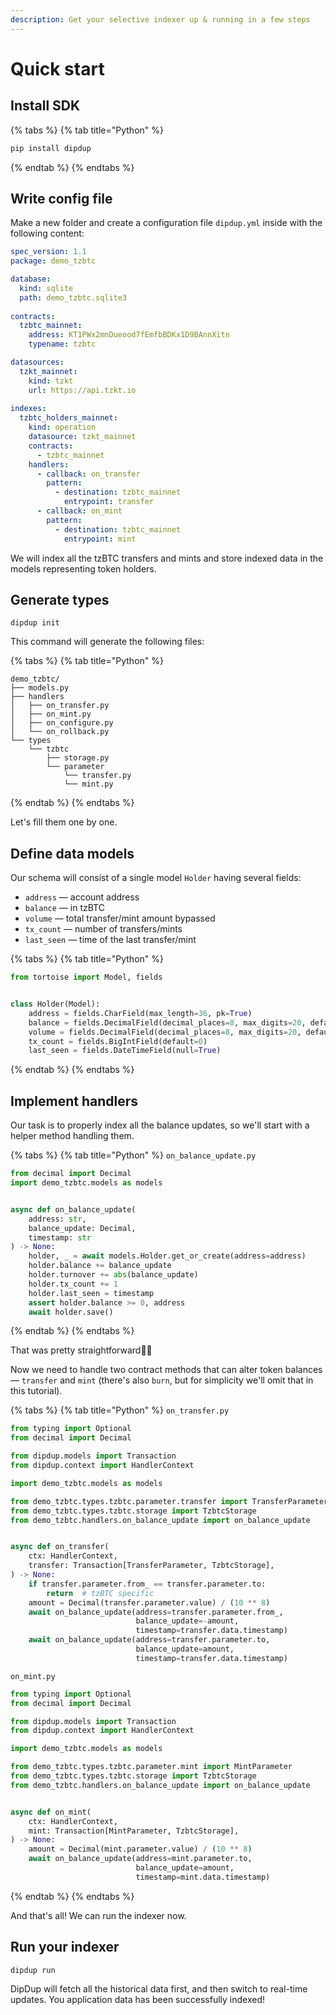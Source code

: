 ```yaml
---
description: Get your selective indexer up & running in a few steps
---
```


# Quick start

## Install SDK

{% tabs %}
{% tab title="Python" %}
```bash
pip install dipdup
```
{% endtab %}
{% endtabs %}

## Write config file

Make a new folder and create a configuration file `dipdup.yml` inside with the following content:

```yaml
spec_version: 1.1
package: demo_tzbtc

database:
  kind: sqlite
  path: demo_tzbtc.sqlite3
  
contracts:
  tzbtc_mainnet:
    address: KT1PWx2mnDueood7fEmfbBDKx1D9BAnnXitn
    typename: tzbtc

datasources:
  tzkt_mainnet:
    kind: tzkt
    url: https://api.tzkt.io
    
indexes:
  tzbtc_holders_mainnet:
    kind: operation
    datasource: tzkt_mainnet
    contracts: 
      - tzbtc_mainnet
    handlers:
      - callback: on_transfer
        pattern:
          - destination: tzbtc_mainnet
            entrypoint: transfer
      - callback: on_mint
        pattern:
          - destination: tzbtc_mainnet
            entrypoint: mint
```

We will index all the tzBTC transfers and mints and store indexed data in the models representing token holders.

## Generate types

```text
dipdup init
```

This command will generate the following files:

{% tabs %}
{% tab title="Python" %}
```text
demo_tzbtc/
├── models.py
├── handlers
│   ├── on_transfer.py
│   ├── on_mint.py
│   ├── on_configure.py
│   └── on_rollback.py
└── types
    └── tzbtc
        ├── storage.py
        └── parameter
            └── transfer.py
            └── mint.py
```
{% endtab %}
{% endtabs %}

Let's fill them one by one.

## Define data models

Our schema will consist of a single model `Holder` having several fields:

* `address` — account address
* `balance` — in tzBTC
* `volume` — total transfer/mint amount bypassed
* `tx_count` — number of transfers/mints
* `last_seen` — time of the last transfer/mint

{% tabs %}
{% tab title="Python" %}
```python
from tortoise import Model, fields


class Holder(Model):
    address = fields.CharField(max_length=36, pk=True)
    balance = fields.DecimalField(decimal_places=8, max_digits=20, default=0)
    volume = fields.DecimalField(decimal_places=8, max_digits=20, default=0)
    tx_count = fields.BigIntField(default=0)
    last_seen = fields.DateTimeField(null=True)
```
{% endtab %}
{% endtabs %}

## Implement handlers

Our task is to properly index all the balance updates, so we'll start with a helper method handling them.

{% tabs %}
{% tab title="Python" %}
`on_balance_update.py`

```python
from decimal import Decimal
import demo_tzbtc.models as models


async def on_balance_update(
    address: str,
    balance_update: Decimal, 
    timestamp: str
) -> None:
    holder, _ = await models.Holder.get_or_create(address=address)
    holder.balance += balance_update
    holder.turnover += abs(balance_update)
    holder.tx_count += 1
    holder.last_seen = timestamp
    assert holder.balance >= 0, address
    await holder.save()
```
{% endtab %}
{% endtabs %}

That was pretty straightforward👍🏻

Now we need to handle two contract methods that can alter token balances — `transfer` and `mint` \(there's also `burn`, but for simplicity we'll omit that in this tutorial\).

{% tabs %}
{% tab title="Python" %}
`on_transfer.py`

```python
from typing import Optional
from decimal import Decimal

from dipdup.models import Transaction
from dipdup.context import HandlerContext

import demo_tzbtc.models as models

from demo_tzbtc.types.tzbtc.parameter.transfer import TransferParameter
from demo_tzbtc.types.tzbtc.storage import TzbtcStorage
from demo_tzbtc.handlers.on_balance_update import on_balance_update


async def on_transfer(
    ctx: HandlerContext,
    transfer: Transaction[TransferParameter, TzbtcStorage],
) -> None:
    if transfer.parameter.from_ == transfer.parameter.to:
        return  # tzBTC specific
    amount = Decimal(transfer.parameter.value) / (10 ** 8)
    await on_balance_update(address=transfer.parameter.from_,
                            balance_update=-amount,
                            timestamp=transfer.data.timestamp)
    await on_balance_update(address=transfer.parameter.to,
                            balance_update=amount,
                            timestamp=transfer.data.timestamp)
```

`on_mint.py`

```python
from typing import Optional
from decimal import Decimal

from dipdup.models import Transaction
from dipdup.context import HandlerContext

import demo_tzbtc.models as models

from demo_tzbtc.types.tzbtc.parameter.mint import MintParameter
from demo_tzbtc.types.tzbtc.storage import TzbtcStorage
from demo_tzbtc.handlers.on_balance_update import on_balance_update


async def on_mint(
    ctx: HandlerContext,
    mint: Transaction[MintParameter, TzbtcStorage],
) -> None:
    amount = Decimal(mint.parameter.value) / (10 ** 8)
    await on_balance_update(address=mint.parameter.to,
                            balance_update=amount,
                            timestamp=mint.data.timestamp)

```
{% endtab %}
{% endtabs %}

And that's all! We can run the indexer now.

## Run your indexer

```text
dipdup run
```

DipDup will fetch all the historical data first, and then switch to real-time updates. You application data has been successfully indexed!

